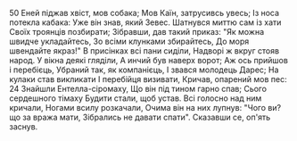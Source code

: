 50 Еней піджав хвіст, мов собака;
Мов Каїн, затрусивсь увесь;
Із носа потекла кабака:
Уже він знав, який Зевес.
Шатнувся миттю сам із хати
Своїх троянців позбирати;
Зібравши, дав такий приказ:
"Як можна швидче укладайтесь,
Зо всіми клунками збирайтесь,
До моря швендайте якраз!"
В присінках всі пани сиділи,
Надворі ж вкруг стояв народ.
У вікна деякі гляділи,
А инчий був наверх ворот;
Аж ось прийшов і перебієць,
Убраний так, як компанієць,
І звався молодець Дарес;
На кулаки став викликати
І перебійця визивати,
Кричав, опарений мов пес:
24 Знайшли Ентелла-сіромаху,
Що він під тином гарно спав;
Сього сердешного тімаху
Будити стали, щоб устав.
Всі голосно над ним кричали,
Ногами всилу розкачали,
Очима він на них лупнув:
"Чого ви? що за вража мати,
Зібрались не давати спати".
Сказавши се, оп'ять заснув.

